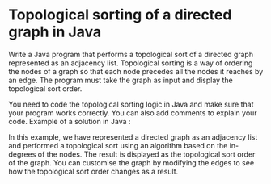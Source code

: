 # Topological sorting of a directed graph in Java
Write a Java program that performs a topological sort of a directed graph represented as an adjacency list. Topological sorting is a way of ordering the nodes of a graph so that each node precedes all the nodes it reaches by an edge. The program must take the graph as input and display the topological sort order.

You need to code the topological sorting logic in Java and make sure that your program works correctly. You can also add comments to explain your code.
Example of a solution in Java :

In this example, we have represented a directed graph as an adjacency list and performed a topological sort using an algorithm based on the in-degrees of the nodes. The result is displayed as the topological sort order of the graph. You can customise the graph by modifying the edges to see how the topological sort order changes as a result.